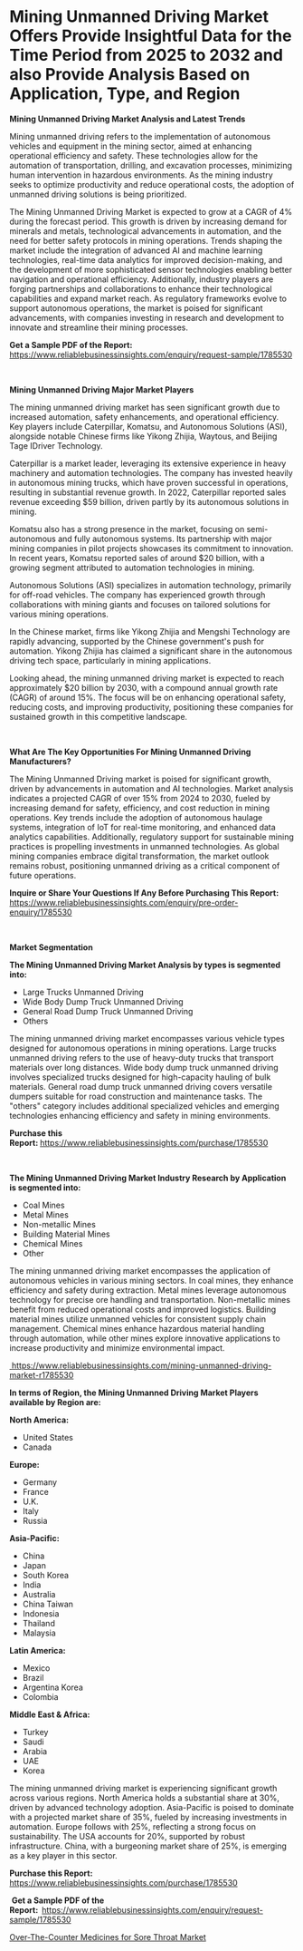 <p><h1>Mining Unmanned Driving Market Offers Provide Insightful Data for the Time Period from 2025 to 2032 and also Provide Analysis Based on Application, Type, and Region</h1></p><p><strong>Mining Unmanned Driving Market Analysis and Latest Trends</strong></p>
<p><p>Mining unmanned driving refers to the implementation of autonomous vehicles and equipment in the mining sector, aimed at enhancing operational efficiency and safety. These technologies allow for the automation of transportation, drilling, and excavation processes, minimizing human intervention in hazardous environments. As the mining industry seeks to optimize productivity and reduce operational costs, the adoption of unmanned driving solutions is being prioritized.</p><p>The Mining Unmanned Driving Market is expected to grow at a CAGR of 4% during the forecast period. This growth is driven by increasing demand for minerals and metals, technological advancements in automation, and the need for better safety protocols in mining operations. Trends shaping the market include the integration of advanced AI and machine learning technologies, real-time data analytics for improved decision-making, and the development of more sophisticated sensor technologies enabling better navigation and operational efficiency. Additionally, industry players are forging partnerships and collaborations to enhance their technological capabilities and expand market reach. As regulatory frameworks evolve to support autonomous operations, the market is poised for significant advancements, with companies investing in research and development to innovate and streamline their mining processes.</p></p>
<p><strong>Get a Sample PDF of the Report:&nbsp;</strong> <a href="https://www.reliablebusinessinsights.com/enquiry/request-sample/1785530?utm_campaign=3043&utm_medium=2&utm_source=Github&utm_content=ia&utm_term=25032025&utm_id=mining-unmanned-driving">https://www.reliablebusinessinsights.com/enquiry/request-sample/1785530</a></p>
<p>&nbsp;</p>
<p><strong>Mining Unmanned Driving Major Market Players</strong></p>
<p><p>The mining unmanned driving market has seen significant growth due to increased automation, safety enhancements, and operational efficiency. Key players include Caterpillar, Komatsu, and Autonomous Solutions (ASI), alongside notable Chinese firms like Yikong Zhijia, Waytous, and Beijing Tage IDriver Technology.</p><p>Caterpillar is a market leader, leveraging its extensive experience in heavy machinery and automation technologies. The company has invested heavily in autonomous mining trucks, which have proven successful in operations, resulting in substantial revenue growth. In 2022, Caterpillar reported sales revenue exceeding $59 billion, driven partly by its autonomous solutions in mining.</p><p>Komatsu also has a strong presence in the market, focusing on semi-autonomous and fully autonomous systems. Its partnership with major mining companies in pilot projects showcases its commitment to innovation. In recent years, Komatsu reported sales of around $20 billion, with a growing segment attributed to automation technologies in mining.</p><p>Autonomous Solutions (ASI) specializes in automation technology, primarily for off-road vehicles. The company has experienced growth through collaborations with mining giants and focuses on tailored solutions for various mining operations.</p><p>In the Chinese market, firms like Yikong Zhijia and Mengshi Technology are rapidly advancing, supported by the Chinese government's push for automation. Yikong Zhijia has claimed a significant share in the autonomous driving tech space, particularly in mining applications.</p><p>Looking ahead, the mining unmanned driving market is expected to reach approximately $20 billion by 2030, with a compound annual growth rate (CAGR) of around 15%. The focus will be on enhancing operational safety, reducing costs, and improving productivity, positioning these companies for sustained growth in this competitive landscape.</p></p>
<p>&nbsp;</p>
<p><strong>What Are The Key Opportunities For Mining Unmanned Driving Manufacturers?</strong></p>
<p><p>The Mining Unmanned Driving market is poised for significant growth, driven by advancements in automation and AI technologies. Market analysis indicates a projected CAGR of over 15% from 2024 to 2030, fueled by increasing demand for safety, efficiency, and cost reduction in mining operations. Key trends include the adoption of autonomous haulage systems, integration of IoT for real-time monitoring, and enhanced data analytics capabilities. Additionally, regulatory support for sustainable mining practices is propelling investments in unmanned technologies. As global mining companies embrace digital transformation, the market outlook remains robust, positioning unmanned driving as a critical component of future operations.</p></p>
<p><strong>Inquire or Share Your Questions If Any Before Purchasing This Report:</strong> <a href="https://www.reliablebusinessinsights.com/enquiry/pre-order-enquiry/1785530?utm_campaign=3043&utm_medium=2&utm_source=Github&utm_content=ia&utm_term=25032025&utm_id=mining-unmanned-driving">https://www.reliablebusinessinsights.com/enquiry/pre-order-enquiry/1785530</a></p>
<p>&nbsp;</p>
<p><strong>Market Segmentation</strong></p>
<p><strong>The Mining Unmanned Driving Market Analysis by types is segmented into:</strong></p>
<p><ul><li>Large Trucks Unmanned Driving</li><li>Wide Body Dump Truck Unmanned Driving</li><li>General Road Dump Truck Unmanned Driving</li><li>Others</li></ul></p>
<p><p>The mining unmanned driving market encompasses various vehicle types designed for autonomous operations in mining operations. Large trucks unmanned driving refers to the use of heavy-duty trucks that transport materials over long distances. Wide body dump truck unmanned driving involves specialized trucks designed for high-capacity hauling of bulk materials. General road dump truck unmanned driving covers versatile dumpers suitable for road construction and maintenance tasks. The "others" category includes additional specialized vehicles and emerging technologies enhancing efficiency and safety in mining environments.</p></p>
<p><strong>Purchase this Report:&nbsp;</strong><a href="https://www.reliablebusinessinsights.com/purchase/1785530?utm_campaign=3043&utm_medium=2&utm_source=Github&utm_content=ia&utm_term=25032025&utm_id=mining-unmanned-driving">https://www.reliablebusinessinsights.com/purchase/1785530</a></p>
<p>&nbsp;</p>
<p><strong>The Mining Unmanned Driving Market Industry Research by Application is segmented into:</strong></p>
<p><ul><li>Coal Mines</li><li>Metal Mines</li><li>Non-metallic Mines</li><li>Building Material Mines</li><li>Chemical Mines</li><li>Other</li></ul></p>
<p><p>The mining unmanned driving market encompasses the application of autonomous vehicles in various mining sectors. In coal mines, they enhance efficiency and safety during extraction. Metal mines leverage autonomous technology for precise ore handling and transportation. Non-metallic mines benefit from reduced operational costs and improved logistics. Building material mines utilize unmanned vehicles for consistent supply chain management. Chemical mines enhance hazardous material handling through automation, while other mines explore innovative applications to increase productivity and minimize environmental impact.</p></p>
<p><a href="https://www.reliablebusinessinsights.com/mining-unmanned-driving-market-r1785530?utm_campaign=3043&utm_medium=2&utm_source=Github&utm_content=ia&utm_term=25032025&utm_id=mining-unmanned-driving">&nbsp;https://www.reliablebusinessinsights.com/mining-unmanned-driving-market-r1785530</a></p>
<p><strong>In terms of Region, the Mining Unmanned Driving Market Players available by Region are:</strong></p>
<p>
    <p> <strong> North America: </strong>
        <ul>
            <li>United States</li>
            <li>Canada</li>
        </ul>
        </p> 
    <p> <strong> Europe: </strong>
        <ul>
            <li>Germany</li>
            <li>France</li>
            <li>U.K.</li>
            <li>Italy</li>
            <li>Russia</li>
        </ul>
        </p> 
    <p> <strong> Asia-Pacific: </strong>
        <ul>
            <li>China</li>
            <li>Japan</li>
            <li>South Korea</li>
            <li>India</li>
            <li>Australia</li>
            <li>China Taiwan</li>
            <li>Indonesia</li>
            <li>Thailand</li>
            <li>Malaysia</li>
        </ul>
        </p> 
    <p> <strong> Latin America: </strong>
        <ul>
            <li>Mexico</li>
            <li>Brazil</li>
            <li>Argentina Korea</li>
            <li>Colombia</li>
        </ul>
        </p> 
    <p> <strong> Middle East & Africa: </strong>
        <ul>
            <li>Turkey</li>
            <li>Saudi</li>
            <li>Arabia</li>
            <li>UAE</li>
            <li>Korea</li>
        </ul>
    </p>
    </p>
<p><p>The mining unmanned driving market is experiencing significant growth across various regions. North America holds a substantial share at 30%, driven by advanced technology adoption. Asia-Pacific is poised to dominate with a projected market share of 35%, fueled by increasing investments in automation. Europe follows with 25%, reflecting a strong focus on sustainability. The USA accounts for 20%, supported by robust infrastructure. China, with a burgeoning market share of 25%, is emerging as a key player in this sector.</p></p>
<p><strong>Purchase this Report: </strong><a href="https://www.reliablebusinessinsights.com/purchase/1785530?utm_campaign=3043&utm_medium=2&utm_source=Github&utm_content=ia&utm_term=25032025&utm_id=mining-unmanned-driving">https://www.reliablebusinessinsights.com/purchase/1785530</a></p>
<p>&nbsp;<strong>Get a Sample PDF of the Report:&nbsp;&nbsp;</strong><a href="https://www.reliablebusinessinsights.com/enquiry/request-sample/1785530?utm_campaign=3043&utm_medium=2&utm_source=Github&utm_content=ia&utm_term=25032025&utm_id=mining-unmanned-driving">https://www.reliablebusinessinsights.com/enquiry/request-sample/1785530</a></p>
<p><strong></strong></p>
<p><p><a href="https://github.com/awalinfucci/Market-Research-Report-List-1/blob/main/over-the-counter-medicines-for-sore-throat-market.md?utm_campaign=3043&utm_medium=2&utm_source=Github&utm_content=ia&utm_term=25032025&utm_id=mining-unmanned-driving">Over-The-Counter Medicines for Sore Throat Market</a></p></p>